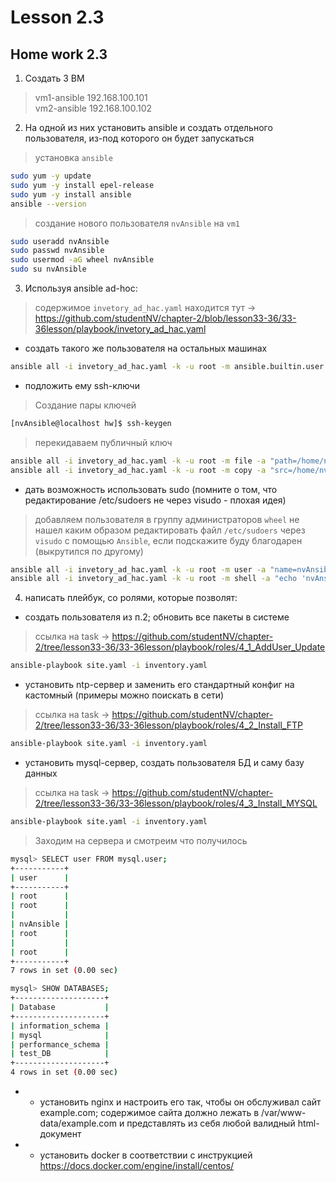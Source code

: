 # Lesson 2.3

## Home work 2.3

1. Создать 3 ВМ
> vm1-ansible   192.168.100.101  
> vm2-ansible   192.168.100.102

2. На одной из них установить ansible и создать отдельного пользователя, из-под которого он будет запускаться
> установка `ansible`
```bash
sudo yum -y update
sudo yum -y install epel-release
sudo yum -y install ansible
ansible --version
```
> создание нового пользователя `nvAnsible` на `vm1`
```bash
sudo useradd nvAnsible
sudo passwd nvAnsible
sudo usermod -aG wheel nvAnsible
sudo su nvAnsible
```

3. Используя ansible ad-hoc:
> содержимое `invetory_ad_hac.yaml` находится тут -> https://github.com/studentNV/chapter-2/blob/lesson33-36/33-36lesson/playbook/invetory_ad_hac.yaml

- создать такого же пользователя на остальных машинах
```bash
ansible all -i invetory_ad_hac.yaml -k -u root -m ansible.builtin.user -a "name=nvAnsible"
```

- подложить ему ssh-ключи
> Создание пары ключей
```bash
[nvAnsible@localhost hw]$ ssh-keygen

```
> перекидаваем публичный ключ
```bash
ansible all -i invetory_ad_hac.yaml -k -u root -m file -a "path=/home/nvAnsible/.ssh owner=nvAnsible group=nvAnsible state=directory" -b
ansible all -i invetory_ad_hac.yaml -k -u root -m copy -a "src=/home/nvAnsible/.ssh/id_rsa.pub mode=400 owner=nvAnsible group=nvAnsible dest=/home/nvAnsible/.ssh/authorized_keys"
```

- дать возможность использовать sudo (помните о том, что редактирование /etc/sudoers не через visudo - плохая идея)
> добавляем пользователя в группу администраторов `wheel`
> не нашел каким образом редактировать файл `/etc/sudoers` через `visudo` с помощью `Ansible`, если подскажите буду благодарен (выкрутился по другому)
```bash
ansible all -i invetory_ad_hac.yaml -k -u root -m user -a "name=nvAnsible group=wheel createhome=yes"
ansible all -i invetory_ad_hac.yaml -k -u root -m shell -a "echo 'nvAnsible  ALL=(ALL) NOPASSWD:ALL' | sudo tee /etc/sudoers.d/nvAnsible"
```
4. написать плейбук, со ролями, которые позволят:
- создать пользователя из п.2; обновить все пакеты в системе
> ссылка на task -> https://github.com/studentNV/chapter-2/tree/lesson33-36/33-36lesson/playbook/roles/4_1_AddUser_Update
```bash
ansible-playbook site.yaml -i inventory.yaml
```

- установить ntp-сервер и заменить его стандартный конфиг на кастомный (примеры можно поискать в сети)
> ссылка на task -> https://github.com/studentNV/chapter-2/tree/lesson33-36/33-36lesson/playbook/roles/4_2_Install_FTP
```bash
ansible-playbook site.yaml -i inventory.yaml
```
- установить mysql-сервер, создать пользователя БД и саму базу данных
> ссылка на task -> https://github.com/studentNV/chapter-2/tree/lesson33-36/33-36lesson/playbook/roles/4_3_Install_MYSQL
```bash
ansible-playbook site.yaml -i inventory.yaml
```
> Заходим на сервера и смотреим что получилось
```bash
mysql> SELECT user FROM mysql.user;
+-----------+
| user      |
+-----------+
| root      |
| root      |
|           |
| nvAnsible |
| root      |
|           |
| root      |
+-----------+
7 rows in set (0.00 sec)

mysql> SHOW DATABASES;
+--------------------+
| Database           |
+--------------------+
| information_schema |
| mysql              |
| performance_schema |
| test_DB            |
+--------------------+
4 rows in set (0.00 sec)

```

- * установить nginx и настроить его так, чтобы он обслуживал сайт example.com; содержимое сайта должно лежать в /var/www-data/example.com и представлять из себя любой валидный html-документ
- * установить docker в соответствии с инструкцией https://docs.docker.com/engine/install/centos/
